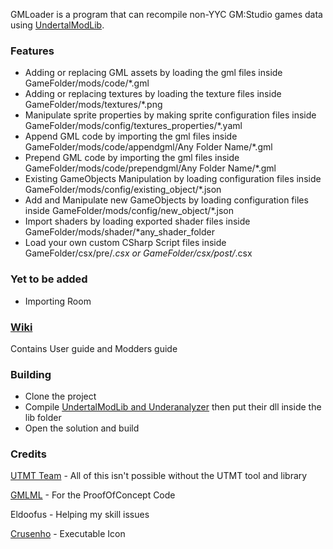 GMLoader is a program that can recompile non-YYC GM:Studio games data using [UndertalModLib](https://github.com/krzys-h/UndertaleModTool).

### Features
* Adding or replacing GML assets by loading the gml files inside GameFolder/mods/code/*.gml
* Adding or replacing textures by loading the texture files inside GameFolder/mods/textures/*.png
* Manipulate sprite properties by making sprite configuration files inside GameFolder/mods/config/textures_properties/*.yaml
* Append GML code by importing the gml files inside GameFolder/mods/code/appendgml/Any Folder Name/*.gml
* Prepend GML code by importing the gml files inside GameFolder/mods/code/prependgml/Any Folder Name/*.gml
* Existing GameObjects Manipulation by loading configuration files inside GameFolder/mods/config/existing_object/*.json
* Add and Manipulate new GameObjects by loading configuration files inside GameFolder/mods/config/new_object/*.json
* Import shaders by loading exported shader files inside GameFolder/mods/shader/*any_shader_folder
* Load your own custom CSharp Script files inside GameFolder/csx/pre/*.csx or GameFolder/csx/post/*.csx

### Yet to be added
* Importing Room

### [Wiki](https://github.com/Senjay-id/GMLoader/wiki)
Contains User guide and Modders guide

### Building
* Clone the project
* Compile [UndertalModLib and Underanalyzer](https://github.com/krzys-h/UndertaleModTool) then put their dll inside the lib folder
* Open the solution and build

### Credits
[UTMT Team](https://github.com/krzys-h/UndertaleModTool) - All of this isn't possible without the UTMT tool and library

[GMLML](https://github.com/BlurOne-GIT/GML-Mod-Loader) - For the ProofOfConcept Code

Eldoofus - Helping my skill issues

[Crusenho](https://crusenho.itch.io/) - Executable Icon
